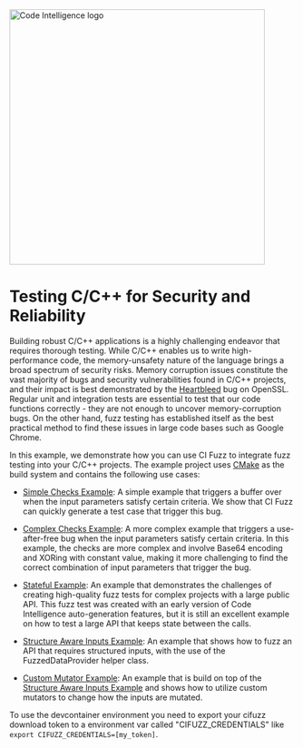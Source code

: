 <a href="https://www.code-intelligence.com/">
<img src="https://www.code-intelligence.com/hubfs/Logos/CI%20Logos/Logo_quer_white.png" alt="Code Intelligence logo" width="450px">
</a>

# Testing C/C++ for Security and Reliability
Building robust C/C++ applications is a highly challenging endeavor that requires thorough testing. While C/C++ enables us to write high-performance code, the memory-unsafety nature of the language brings a broad spectrum of security risks. Memory corruption issues constitute the vast majority of bugs and security vulnerabilities found in C/C++ projects, and their impact is best demonstrated by the [Heartbleed](https://en.wikipedia.org/wiki/Heartbleed) bug on OpenSSL. Regular unit and integration tests are essential to test that our code functions correctly - they are not enough to uncover memory-corruption bugs. On the other hand, fuzz testing has established itself as the best practical method to find these issues in large code bases such as Google Chrome.

In this example, we demonstrate how you can use CI Fuzz to integrate fuzz testing into your C/C++ projects. The example project uses [CMake](https://cmake.org/) as the build system and contains the following use cases:
* [Simple Checks Example](src/simple_examples/explore_me.cpp#L10):
A simple example that triggers a buffer over when the input parameters satisfy certain criteria.
We show that CI Fuzz can quickly generate a test case that trigger this bug.
* [Complex Checks Example](src/simple_examples/explore_me.cpp#L22):
A more complex example that triggers a use-after-free bug when the input parameters satisfy certain criteria. In this example, the checks are more complex and involve Base64 encoding and XORing with constant value, making it more challenging to find the correct combination of input parameters that trigger the bug.
* [Stateful Example](src/state_example):
An example that demonstrates the challenges of creating high-quality fuzz tests for complex projects with a large public API. This fuzz test was created with an early version of Code Intelligence auto-generation features, but it is still an excellent example on how to test a large API that keeps state between the calls.
* [Structure Aware Inputs Example](src/advanced_examples/explore_me.cpp#L8):
An example that shows how to fuzz an API that requires structured inputs, with the use of the FuzzedDataProvider helper class.

* [Custom Mutator Example](src/advanced_examples/custom_mutator_example_checks_test.cpp#L37):
An example that is build on top of the [Structure Aware Inputs Example](src/advanced_examples/explore_me.cpp#L8) and shows how to utilize custom mutators to change how the inputs are mutated.

To use the devcontainer environment you need to export your cifuzz download token to a environment var called "CIFUZZ_CREDENTIALS" like `export CIFUZZ_CREDENTIALS=[my_token]`.
